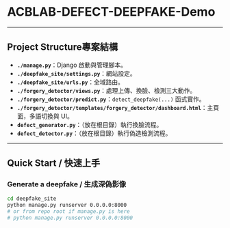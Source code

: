 # ACBLAB-DEFECT-DEEPFAKE-Demo

---

## <span class="lang-en">Project Structure</span><span class="lang-zh">專案結構</span>

- **`./manage.py`**：Django 啟動與管理腳本。
- **`./deepfake_site/settings.py`**：網站設定。
- **`./deepfake_site/urls.py`**：全域路由。
- **`./forgery_detector/views.py`**：處理上傳、換臉、檢測三大動作。
- **`./forgery_detector/predict.py`**：`detect_deepfake(...)` 函式實作。
- **`./forgery_detector/templates/forgery_detector/dashboard.html`**：主頁面，多語切換與 UI。
- **`defect_generator.py`**：（放在根目錄）執行換臉流程。
- **`defect_detector.py`**：（放在根目錄）執行偽造檢測流程。

---

## Quick Start / 快速上手

### Generate a deepfake / 生成深偽影像

```bash
cd deepfake_site
python manage.py runserver 0.0.0.0:8000
# or from repo root if manage.py is here
# python manage.py runserver 0.0.0.0:8000
```
